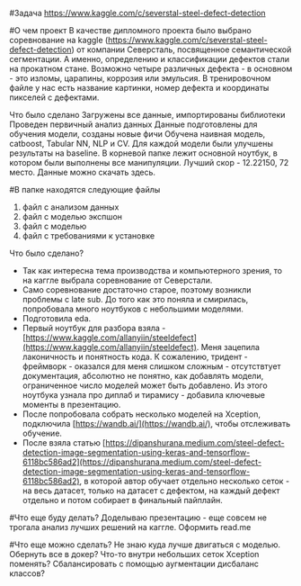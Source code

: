 #Задача
https://www.kaggle.com/c/severstal-steel-defect-detection

#О чем проект
В качестве дипломного проекта было выбрано соревнование на kaggle (https://www.kaggle.com/c/severstal-steel-defect-detection) от компании Северсталь, посвященное семантической сегментации. А именно, определению и классификации дефектов стали на прокатном стане. Возможно четыре различных дефекта - в основном - это изломы, царапины, коррозия или эмульсия. В тренировочном файле у нас есть название картинки, номер дефекта и координаты пикселей с дефектами.

Что было сделано
Загружены все данные, импортированы библиотеки
Проведен первичный анализ данных
Данные подготовлены для обучения модели, созданы новые фичи
Обучена наивная модель, catboost, Tabular NN, NLP и CV. Для каждой модели были улучшены результаты на baseline.
В корневой папке лежит основной ноутбук, в котором были выполнены все манипуляции. Лучший скор - 12.22150, 72 место. Данные можно скачать здесь.

#В папке находятся следующие файлы

1. файл с анализом данных
2. файл с моделью экспшон
3. файл с моделью
4. файл с требованиями к установке

Что было сделано?

- Так как интересна тема производства и компьютерного зрения, то на каггле выбрала соревнование от Северстали.
- Само соревнование достаточно старое, поэтому возникли проблемы с late sub. До того как это поняла и смирилась, попробовала много ноутбуков с небольшими моделями.
- Подготовила eda.
- Первый ноутбук для разбора взяла - [https://www.kaggle.com/allanyiin/steeldefect](https://www.kaggle.com/allanyiin/steeldefect). Меня зацепила лаконичность и понятность кода. К сожалению, тридент - фреймворк - оказался для меня слишком сложным -  отсутствтует документация,  абсолютно не понятно, как добавлять модели, ограниченное число моделей может быть добавлено. Из этого ноутбука узнала про диплаб и тирамису - добавила ключевые моменты в презентацию.
- После попробовала собрать несколько моделей на Xception, подключила [https://wandb.ai/](https://wandb.ai/), чтобы отслеживать обучение. 
- После взяла статью [https://dipanshurana.medium.com/steel-defect-detection-image-segmentation-using-keras-and-tensorflow-6118bc586ad2](https://dipanshurana.medium.com/steel-defect-detection-image-segmentation-using-keras-and-tensorflow-6118bc586ad2), в которой автор обучает отдельно несколько сеток - на весь датасет, только на датасет с дефектом, на каждый дефект отдельно и потом собирает в финальный пайплайн. 

#Что еще буду делать?
Доделываю презентацию - еще совсем не трогала анализ лучших решений на каггле.
Оформить read.me

#Что еще можно сделать? Не знаю куда лучше двигаться с моделью.
Обернуть все в докер? 
Что-то внутри небольших сеток Xception поменять? 
Сбалансировать с помощью аугментации дисбаланс классов?
